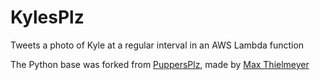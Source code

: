 # KylesPlz
Tweets a photo of Kyle at a regular interval in an AWS Lambda function

The Python base was forked from [PuppersPlz](https://github.com/maxthielmeyer/PuppersPlz), made by [Max Thielmeyer](https://github.com/maxthielmeyer)
